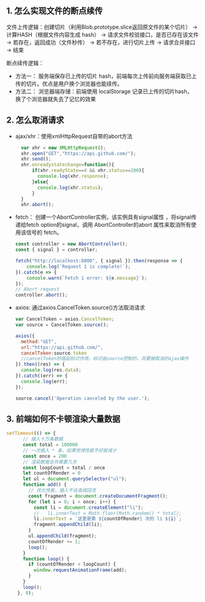 ## 1. 怎么实现文件的断点续传
文件上传逻辑：创建切片（利用Blob.prototype.slice返回原文件的某个切片） -> 计算HASH（根据文件内容生成 hash） -> 请求文件校验接口，是否已存在该文件 -> 若存在，返回成功（文件秒传） -> 若不存在，进行切片上传 -> 请求合并接口 -> 结束

断点续传逻辑：
* 方法一： 服务端保存已上传的切片 hash，前端每次上传前向服务端获取已上传的切片。优点是用户换个浏览器也能续传。
* 方法二： 浏览器端存储：前端使用 localStorage 记录已上传的切片hash， 换了个浏览器就失去了记忆的效果

## 2. 怎么取消请求
- ajax/xhr：使用xmlHttpRequest自带的abort方法
  ```javascript
    var xhr = new XMLHttpRequest();
    xhr.open("GET","https://api.github.com/");
    xhr.send();
    xhr.onreadystatechange=function(){
        if(xhr.readyState==4 && xhr.status==200){
          console.log(xhr.response);           
        }else{
          console.log(xhr.status);
        }
    }
    xhr.abort();
    ```
- fetch： 创建一个AbortController实例，该实例具有signal属性 ，将signal传递给fetch option的signal，调用 AbortController的abort 属性来取消所有使用该信号的 fetch。
    ```javascript
    const controller = new AbortController();
    const { signal } = controller;
    
    fetch("http://localhost:8000", { signal }).then(response => {
        console.log(`Request 1 is complete!`);
    }).catch(e => {
        console.warn(`Fetch 1 error: ${e.message}`);
    });
    // Abort request
    controller.abort();
    ```
- axios: 通过axios.CancelToken.source()方法取消请求
    ```javascript
    var CancelToken = axios.CancelToken;
    var source = CancelToken.source();
    
    axios({
      method:"GET",
      url:"https://api.github.com/",
      cancelToken:source.token
      //cancelToken的值起标识作用，标识由source控制的、将要被取消的ajax操作
    }).then((res) => {
      console.log(res.data);
    }).catch((err) => {
      console.log(err);
    });
    
    source.cancel('Operation canceled by the user.');
    ```
## 3. 前端如何不卡顿渲染大量数据
```javascript
setTimeout(() => {
      // 插入十万条数据
      const total = 100000
      // 一次插入 * 条，如果觉得性能不好就减少
      const once = 200
      // 渲染数据总共需要几次
      const loopCount = total / once
      let countOfRender = 0
      let ul = document.querySelector("ul");
      function add() {
        // 优化性能，插入不会造成回流
        const fragment = document.createDocumentFragment();
        for (let i = 0; i < once; i++) {
          const li = document.createElement("li");
		  //   li.innerText = Math.floor(Math.random() * total);
		  li.innerText = `这里是第 ${countOfRender} 次的 li ${i}`;
          fragment.appendChild(li);
        }
        ul.appendChild(fragment);
        countOfRender += 1;
        loop();
      }
      function loop() {
        if (countOfRender < loopCount) {
          window.requestAnimationFrame(add);
        }
	  }
      loop();
    }, 0);
```
